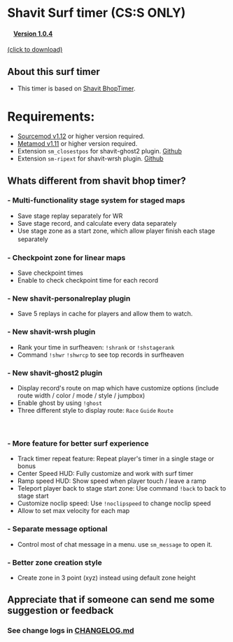 # Shavit Surf timer (CS:S ONLY) 

#### 　[Version 1.0.4](https://github.com/bhopppp/Shavit-Surf-Timer/releases/download/v1.0.4/Shavit-SurfTimer-v1.0.4.zip)
[(click to download)](https://github.com/bhopppp/Shavit-Surf-Timer/releases/download/v1.0.4/Shavit-SurfTimer-v1.0.4.zip)

## About this surf timer
- This timer is based on [Shavit BhopTimer](https://github.com/shavitush/bhoptimer).

# Requirements:
- [Sourcemod v1.12](https://www.sourcemod.net/downloads.php?branch=stable) or higher version required.
- [Metamod v1.11](https://www.sourcemm.net/downloads.php?branch=stable) or higher version required.
- Extension `sm_closestpos` for shavit-ghost2 plugin. [Github](https://github.com/rtldg/sm_closestpos)
- Extension `sm-ripext` for shavit-wrsh plugin. [Github](https://github.com/ErikMinekus/sm-ripext)


## Whats different from shavit bhop timer?

### - Multi-functionality stage system for staged maps
- Save stage replay separately for WR
- Save stage record, and calculate every data separately
- Use stage zone as a start zone, which allow player finish each stage separately
　
　
### - Checkpoint zone for linear maps
- Save checkpoint times
- Enable to check checkpoint time for each record


### - New shavit-personalreplay plugin
- Save 5 replays in cache for players and allow them to watch.


### - New shavit-wrsh plugin
- Rank your time in surfheaven: `!shrank` or `!shstagerank`
- Command `!shwr` `!shwrcp` to see top records in surfheaven


### - New shavit-ghost2 plugin 
- Display record's route on map which have customize options (include route width / color / mode / style / jumpbox)
- Enable ghost by using `!ghost` 
- Three different style to display route:  `Race` `Guide` `Route`
  
　
### - More feature for better surf experience
- Track timer repeat feature: Repeat player's timer in a single stage or bonus
- Center Speed HUD: Fully customize and work with surf timer
- Ramp speed HUD: Show speed when player touch / leave a ramp
- Teleport player back to stage start zone: Use command `!back` to back to stage start
- Customize noclip speed: Use `!noclipspeed` to change noclip speed
- Allow to set max velocity for each map


### - Separate message optional
- Control most of chat message in a menu. use `sm_message` to open it. 


### - Better zone creation style
- Create zone in 3 point (xyz) instead using default zone height


## Appreciate that if someone can send me some suggestion or feedback

### See change logs in [CHANGELOG.md](https://github.com/bhopppp/Shavit-Surf-Timer/blob/master/CHANGELOG.md)
